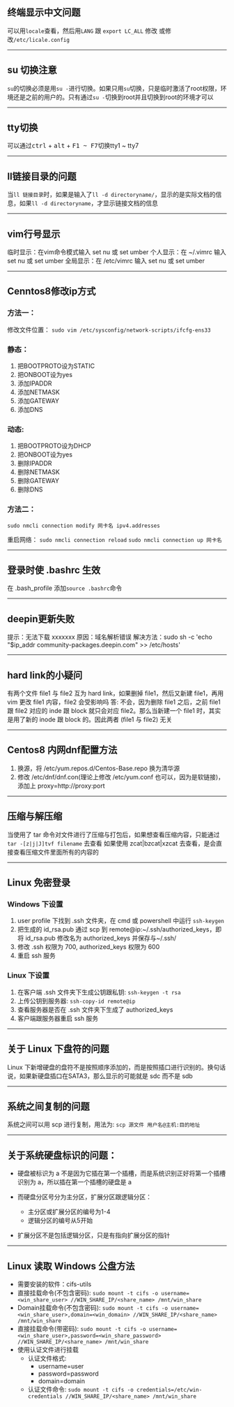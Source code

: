 ## 终端显示中文问题
可以用`locale`查看，然后用`LANG` 跟 `export LC_ALL` 修改
或修改`/etc/licale.config`

---
## su 切换注意
`su`的切换必须是用`su -`进行切换。如果只用`su`切换，只是临时激活了root权限，环境还是之前的用户的。只有通过`su -`切换到root并且切换到root的环境才可以

---
## tty切换
可以通过<kbd>ctrl</kbd> + <kbd>alt</kbd> + <kbd>F1 ~ F7</kbd>切换tty1 ~ tty7

---
## ll链接目录的问题
当`ll 链接目录`时，如果是输入了`ll -d directoryname/`，显示的是实际文档的信息，如果`ll -d directoryname`，才显示链接文档的信息

---
## vim行号显示
临时显示：在vim命令模式输入 set nu 或 set umber
个人显示：在 ~/.vimrc 输入 set nu 或 set umber
全局显示：在 /etc/vimrc 输入 set nu 或 set umber

---
## Cenntos8修改ip方式
### 方法一：
修改文件位置：
`sudo vim /etc/sysconfig/network-scripts/ifcfg-ens33`

### 静态：
1. 把BOOTPROTO设为STATIC
2. 把ONBOOT设为yes
3. 添加IPADDR
4. 添加NETMASK
5. 添加GATEWAY
6. 添加DNS

### 动态:
1. 把BOOTPROTO设为DHCP
2. 把ONBOOT设为yes
3. 删除IPADDR
4. 删除NETMASK
5. 删除GATEWAY
6. 删除DNS

### 方法二：
`sudo nmcli connection modify 网卡名 ipv4.addresses`

重启网络：
`sudo nmcli connection reload`
`sudo nmcli connection up 网卡名`

---
## 登录时使 .bashrc 生效
在 .bash_profile 添加`source .bashrc`命令

---
## deepin更新失败
提示：无法下载 xxxxxxx
原因：域名解析错误
解决方法：sudo sh -c 'echo "$ip_addr community-packages.deepin.com" >> /etc/hosts'

---
## hard link的小疑问
有两个文件 file1 与 file2 互为 hard link，如果删掉 file1，然后又新建 file1，再用 vim 更改 file1 内容，file2 会受影响吗
答: 不会，因为删除 file1 之后，之前 file1 跟 file2 对应的 inde 跟 block 就只会对应 file2。那么当新建一个 file1 时，其实是用了新的 inode 跟 block 的。因此两者 (file1 与 file2) 无关

---
## Centos8 内网dnf配置方法
1. 换源，将 /etc/yum.repos.d/Centos-Base.repo 换为清华源
2. 修改 /etc/dnf/dnf.con(理论上修改 /etc/yum.conf 也可以，因为是软链接)，添加上 proxy=http://proxy:port

---
## 压缩与解压缩
当使用了 tar 命令对文件进行了压缩与打包后，如果想查看压缩内容，只能通过 `tar -[z|j|J]tvf filename` 去查看
如果使用 zcat|bzcat|xzcat 去查看，是会直接查看压缩文件里面所有的内容的

---
## Linux 免密登录
### Windows 下设置
1. user profile 下找到 .ssh 文件夹，在 cmd 或 powershell 中运行 `ssh-keygen`
2. 把生成的 id_rsa.pub 通过 scp 到 remote@ip:~/.ssh/authorized_keys，即将 id_rsa.pub 修改名为 authorized_keys 并保存与~/.ssh/
3. 修改 .ssh 权限为 700, authorized_keys 权限为 600
4. 重启 ssh 服务

### Linux 下设置
1. 在客户端 .ssh 文件夹下生成公钥跟私钥: `ssh-keygen -t rsa`
2. 上传公钥到服务器: `ssh-copy-id remote@ip`
3. 查看服务器是否在 .ssh 文件夹下生成了 authorized_keys
4. 客户端跟服务器重启 ssh 服务

---
## 关于 Linux 下盘符的问题
Linux 下新增硬盘的盘符不是按照顺序添加的，而是按照插口进行识别的。换句话说，如果新硬盘插口在SATA3，那么显示的可能就是 sdc 而不是 sdb

---
## 系统之间复制的问题
系统之间可以用 scp 进行复制，用法为: `scp 源文件 用户名@主机:目的地址`

---
## 关于系统硬盘标识的问题：
* 硬盘被标识为 a 不是因为它插在第一个插槽，而是系统识别正好将第一个插槽识别为 a，所以插在第一个插槽的硬盘是 a

* 而硬盘分区号分为主分区，扩展分区跟逻辑分区：
  * 主分区或扩展分区的编号为1-4
  * 逻辑分区的编号从5开始

* 扩展分区不是包括逻辑分区，只是有指向扩展分区的指针

---
## Linux 读取 Windows 公盘方法
* 需要安装的软件：cifs-utils
* 直接挂载命令(不包含密码): `sudo mount -t cifs -o username=<win_share_user> //WIN_SHARE_IP/<share_name> /mnt/win_share`
* Domain挂载命令(不包含密码): `sudo mount -t cifs -o username=<win_share_user>,domain=<win_domain> //WIN_SHARE_IP/<share_name> /mnt/win_share`
* 直接挂载命令(带密码): `sudo mount -t cifs -o username=<win_share_user>,password=<win_share_password> //WIN_SHARE_IP/<share_name> /mnt/win_share`
* 使用认证文件进行挂载
  * 认证文件格式:
    * username=user
    * password=password
    * domain=domain
  * 认证文件命令: `sudo mount -t cifs -o credentials=/etc/win-credentials //WIN_SHARE_IP/<share_name> /mnt/win_share`
